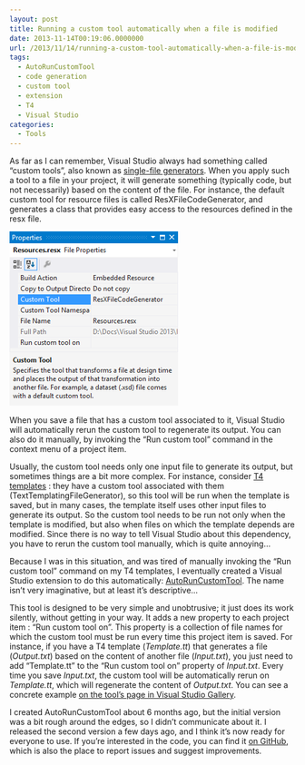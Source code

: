 ```yaml
---
layout: post
title: Running a custom tool automatically when a file is modified
date: 2013-11-14T00:19:06.0000000
url: /2013/11/14/running-a-custom-tool-automatically-when-a-file-is-modified/
tags:
  - AutoRunCustomTool
  - code generation
  - custom tool
  - extension
  - T4
  - Visual Studio
categories:
  - Tools
---
```



As far as I can remember, Visual Studio always had something called “custom tools”, also known as [single-file generators](http://msdn.microsoft.com/en-us/library/bb166817%28v=vs.110%29.aspx). When you apply such a tool to a file in your project, it will generate something (typically code, but not necessarily) based on the content of the file. For instance, the default custom tool for resource files is called ResXFileCodeGenerator, and generates a class that provides easy access to the resources defined in the resx file.

![image](image.png "image")

When you save a file that has a custom tool associated to it, Visual Studio will automatically rerun the custom tool to regenerate its output. You can also do it manually, by invoking the “Run custom tool” command in the context menu of a project item.

Usually, the custom tool needs only one input file to generate its output, but sometimes things are a bit more complex. For instance, consider [T4 templates](http://msdn.microsoft.com/en-us/library/vstudio/bb126445.aspx) : they have a custom tool associated with them (TextTemplatingFileGenerator), so this tool will be run when the template is saved, but in many cases, the template itself uses other input files to generate its output. So the custom tool needs to be run not only when the template is modified, but also when files on which the template depends are modified. Since there is no way to tell Visual Studio about this dependency, you have to rerun the custom tool manually, which is quite annoying…

Because I was in this situation, and was tired of manually invoking the “Run custom tool” command on my T4 templates, I eventually created a Visual Studio extension to do this automatically: [AutoRunCustomTool](http://visualstudiogallery.msdn.microsoft.com/ecb123bf-44bb-4ae3-91ee-a08fc1b9770e). The name isn’t very imaginative, but at least it’s descriptive…

This tool is designed to be very simple and unobtrusive; it just does its work silently, without getting in your way. It adds a new property to each project item : “Run custom tool on”. This property is a collection of file names for which the custom tool must be run every time this project item is saved. For instance, if you have a T4 template (*Template.tt*) that generates a file (*Output.txt*) based on the content of another file (*Input.txt*), you just need to add “Template.tt” to the “Run custom tool on” property of *Input.txt*. Every time you save *Input.txt*, the custom tool will be automatically rerun on *Template.tt*, which will regenerate the content of *Output.txt*. You can see a concrete example [on the tool’s page in Visual Studio Gallery](http://visualstudiogallery.msdn.microsoft.com/ecb123bf-44bb-4ae3-91ee-a08fc1b9770e).

I created AutoRunCustomTool about 6 months ago, but the initial version was a bit rough around the edges, so I didn’t communicate about it. I released the second version a few days ago, and I think it’s now ready for everyone to use. If you’re interested in the code, you can find it [on GitHub](https://github.com/thomaslevesque/AutoRunCustomTool), which is also the place to report issues and suggest improvements.

